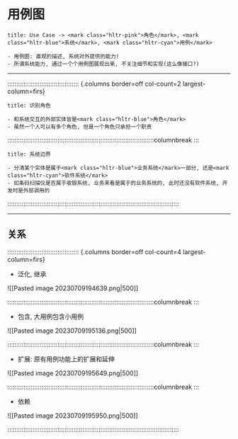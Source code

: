 # 用例图

~~~ad-tips
title: Use Case -> <mark class="hltr-pink">角色</mark>, <mark class="hltr-blue">系统</mark>, <mark class="hltr-cyan">用例</mark>

- 用例图: 直观的描述, 系统对外提供的能力!
- 所谓系统能力, 通过一个个用例图展现出来, 不关注细节和实现(这么像接口?)

~~~

---
:::::::::::::::::::::::::::::::::::::::: {.columns border=off col-count=2 largest-column=firs}

~~~ad-tips
title: 识别角色

- 和系统交互的外部实体皆是<mark class="hltr-blue">角色</mark>
- 虽然一个人可以有多个角色, 但是一个角色只承担一个职责 
~~~

::::::::::::::::::::::::::::::::::::::::::::::::::::::::::::::::::::::::::::::::::columnbreak
:::

~~~ad-bug
title: 系统边界

- 分清某个实体是属于<mark class="hltr-blue">业务系统</mark>一部分, 还是<mark class="hltr-cyan">软件系统</mark>
- 如条码扫描仪是否属于收银系统, 业务来看是属于的业务系统的, 此时还没有软件系统, 开发时是外部调用的
~~~

::::::::::::::::::::::::::::::::::::::::::::::::::::::::::::::::::::::::::::::::::::::::::::::::

---
## 关系
:::::::::::::::::::::::::::::::::::::::: {.columns border=off col-count=4 largest-column=firs}

- 泛化, 继承

![[Pasted image 20230709194639.png|500]]

::::::::::::::::::::::::::::::::::::::::::::::::::::::::::::::::::::::::::::::::::columnbreak
:::

- 包含, 大用例包含小用例

![[Pasted image 20230709195136.png|500]]

::::::::::::::::::::::::::::::::::::::::::::::::::::::::::::::::::::::::::::::::::columnbreak
:::

- 扩展: 原有用例功能上的扩展和延伸

![[Pasted image 20230709195649.png|500]]


::::::::::::::::::::::::::::::::::::::::::::::::::::::::::::::::::::::::::::::::::columnbreak
:::

- 依赖

![[Pasted image 20230709195950.png|500]]

::::::::::::::::::::::::::::::::::::::::::::::::::::::::::::::::::::::::::::::::::::::::::::::::


